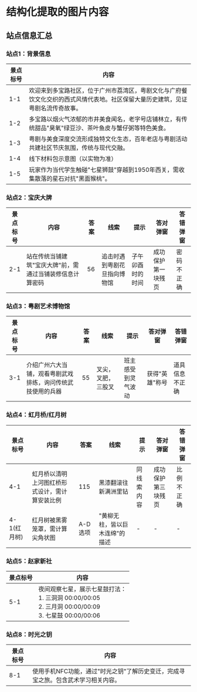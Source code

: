 # 结构化提取的图片内容

## 站点信息汇总

### 站点1：背景信息
| 景点标号 | 内容 |
|---------|------|
| 1-1 | 欢迎来到多宝路社区，位于广州市荔湾区，粤剧文化与广府餐饮文化交织的西式风情代表地。社区保留大量历史建筑，见证粤剧名流传奇故事。 |
| 1-2 | 多宝路以烟火气浓郁的市井美食闻名，老字号店铺林立，有传统甜品"臭氧"绿豆沙、茶叶鱼皮与蟹仔粥等特色美食。 |
| 1-3 | 粤剧与美食深度交流形成独特文化生态，百年老店与粤剧活动共建社区节庆氛围，传统与现代交融。 |
| 1-4 | 线下材料包示意图（以实物为准） |
| 1-5 | 玩家作为当代学生触碰"七星狮鼓"穿越到1950年西关，需收集散落的星石对抗"黑面猴桃"。 |

### 站点2：宝庆大牌
| 景点标号 | 内容 | 答案 | 线索 | 提示 | 答对弹窗 | 答错弹窗 |
|---------|------|------|------|------|---------|---------|
| 2-1 | 站在传统当铺建筑"宝庆大牌"前，需通过当铺装修信息计算密码 | 56 | 追击时遇到粤剧花旦指向博物馆 | 子午卯酉时的时间 | 成功保护第一块残页 | 密码不正确 |

### 站点3：粤剧艺术博物馆
| 景点标号 | 内容 | 答案 | 线索 | 提示 | 答对弹窗 | 答错弹窗 |
|---------|------|------|------|------|---------|---------|
| 3-1 | 介绍广州六大当铺，观看粤剧武戏排练，询问传统武技使用的兵器 | 55 | 叉尖，叉肥，三股叉 | 班主感受到灵气波动 | 获得"英雄"称号 | 道具信息不正确 |

### 站点4：虹月桥/红月树
| 景点标号 | 内容 | 答案 | 线索 | 提示 | 答对弹窗 | 答错弹窗 |
|---------|------|------|------|------|---------|---------|
| 4-1 | 虹月桥以清明上河图红桥形式设计，需计算安装比例 | 115 | 黑漆翻滚往新满洲里钻 | 同线索内容 | 成功保护第三块残页 | 比例不正确 |
| 4-1(红月树) | 红月树被黑雾笼罩，需计算尖角状图 | A-D选项 | "黄柳无柱，皆以巨木连绵"的描述 | - | - | - |

### 站点5：赵家新社
| 景点标号 | 内容 |
|---------|------|
| 5-1 | 夜间观察七星，展示七星鼓打法：<br>1. 三洞洞 00:00/00:05<br>2. 三月洞 00:00/00:09<br>3. 七星鼓 00:00/00:06 |

### 站点8：时光之钥
| 景点标号 | 内容 |
|---------|------|
| 8-1 | 使用手机NFC功能，通过"时光之钥"了解历史变迁，完成寻宝之旅。包含武术学习相关内容。 |


